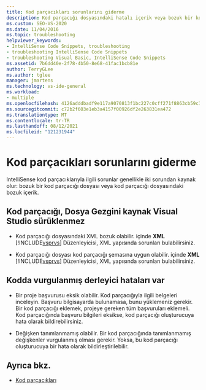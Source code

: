 ```yaml
---
title: Kod parçacıkları sorunlarını giderme
description: Kod parçacığı dosyasındaki hatalı içerik veya bozuk bir kod parçacığı dosyasından kaynaklanan IntelliSense kod parçacıklarıyla ilgili sorunları gidermeyi öğrenin.
ms.custom: SEO-VS-2020
ms.date: 11/04/2016
ms.topic: troubleshooting
helpviewer_keywords:
- IntelliSense Code Snippets, troubleshooting
- troubleshooting IntelliSense Code Snippets
- troubleshooting Visual Basic, IntelliSense Code Snippets
ms.assetid: 7b6dd40e-2f78-4b50-8e68-41fac1bcb81e
author: TerryGLee
ms.author: tglee
manager: jmartens
ms.technology: vs-ide-general
ms.workload:
- multiple
ms.openlocfilehash: 4126adddbadf9e117a9070813f1bc227c0cff271f8863cb59c3b60777a775b93
ms.sourcegitcommit: c72b2f603e1eb3a4157f00926df2e263831ea472
ms.translationtype: MT
ms.contentlocale: tr-TR
ms.lasthandoff: 08/12/2021
ms.locfileid: "121231944"
---
```

# <a name="troubleshoot-snippets"></a>Kod parçacıkları sorunlarını giderme

IntelliSense kod parçacıklarıyla ilgili sorunlar genellikle iki sorundan kaynak olur: bozuk bir kod parçacığı dosyası veya kod parçacığı dosyasındaki bozuk içerik.

## <a name="the-snippet-cannot-be-dragged-from-file-explorer-to-a-visual-studio-source-file"></a>Kod parçacığı, Dosya Gezgini kaynak Visual Studio sürüklenmez

- Kod parçacığı dosyasındaki XML bozuk olabilir. içinde **XML** [!INCLUDE[vsprvs](../code-quality/includes/vsprvs_md.md)] Düzenleyicisi, XML yapısında sorunları bulabilirsiniz.

- Kod parçacığı dosyası kod parçacığı şemasına uygun olabilir. içinde **XML** [!INCLUDE[vsprvs](../code-quality/includes/vsprvs_md.md)] Düzenleyicisi, XML yapısında sorunları bulabilirsiniz.

## <a name="the-code-has-compiler-errors-that-are-not-highlighted"></a>Kodda vurgulanmış derleyici hataları var

- Bir proje başvurusu eksik olabilir. Kod parçacığıyla ilgili belgeleri inceleyin. Başvuru bilgisayarda bulunamasa, bunu yüklemeniz gerekir. Bir kod parçacığı eklemek, projeye gereken tüm başvuruları eklemeli. Kod parçacığında başvuru bilgileri eksikse, kod parçacığı oluşturucuya hata olarak bildirebilirsiniz.

- Değişken tanımlanmamış olabilir. Bir kod parçacığında tanımlanmamış değişkenler vurgulanmış olması gerekir. Yoksa, bu kod parçacığı oluşturucuya bir hata olarak bildirleştirilebilir.

## <a name="see-also"></a>Ayrıca bkz.

- [Kod parçacıkları](../ide/code-snippets.md)
